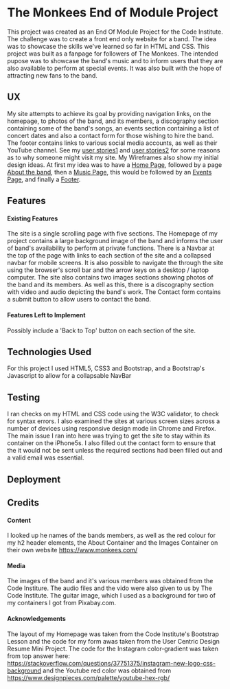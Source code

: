 # The Monkees End of Module Project
This project was created as an End Of Module Project for the Code Institute. The challenge was to create a front end only 
website for a band. The idea was to showcase the skills we've learned so far in HTML and CSS. 
This project was built as a fanpage for followers of The Monkees. The intended pupose was to showcase the band's music and to inform
users that they are also available to perform at special events. It was also built with the hope of attracting new fans to the band.
## UX
My site attempts to achieve its goal by providing navigation links, on the homepage, to photos of the band, and its members, a discography section
containing some of the band's songs, an events section containing a list of concert dates and also a contact form for those wishing to hire the band.
The footer contains links to various social media accounts, as well as their YouTube channel. See my [user stories1](/userStories/User_Stories1.jpg) and [user stories2](/userStories/User_Stories2.jpg) 
for some reasons as to why someone might visit my site. My Wireframes also show my initial design ideas. At first my idea was to have a [Home Page](/wireframes/HomePage.jpg/), followed by a page [About the band](/wireframes/About.jpg/), then a [Music Page](/wireframes/Music.jpg/), this would be followed by an [Events Page](/wireframes/Events.jpg/), and finally a [Footer](/wireframes/Footer.jpg/).

## Features
#### Existing Features
The site is a single scrolling page with five sections.
The Homepage of my project contains a large background image of the band and informs the user of band's availability to perform at private functions.
There is a Navbar at the top of the page with links to each section of the site and a collapsed navbar for mobile screens. It is also possible to navigate the through 
the site using the browser's scroll bar and the arrow keys on a desktop / laptop computer. 
The site also contains two images sections showing photos of the band and its members. As well as this, there is a discography section with video and audio depicting
the band's work. 
The Contact form contains a submit button to allow users to contact the band.
#### Features Left to Implement
Possibly include a 'Back to Top' button on each section of the site.


## Technologies Used
For this project I used HTML5, CSS3 and Bootstrap, and a Bootstrap's Javascript to allow for a collapsable NavBar 

## Testing
I ran checks on my HTML and CSS code using the W3C validator, to check for syntax errors. I also examined the sites at various screen sizes across a number of devices using responsive design mode iin Chrome and Firefox.
The main issue I ran into here was trying to get the site to stay within its container on the iPhone5s. I also filled out the contact form to ensure that the it would not be sent
unless the required sections had been filled out and a valid email was essential. 
## Deployment

## Credits
#### Content
I looked up he names of the bands members, as well as the red colour for my h2 header elements, the About Container and the Images Container
on their own website https://www.monkees.com/
#### Media
The images of the band and it's various members was obtained from the Code Institure. The audio files and the vido were also given to us by
The Code Institute. The guitar image, which I used as a background for two of my containers I got from Pixabay.com. 

#### Acknowledgements
The layout of my Homepage was taken from the Code Institute's Bootstrap Lesson and the code for my form
awas taken from the User Centric Design Resume Mini Project. 
The code for the Instagram color-gradient was taken from top answer here: https://stackoverflow.com/questions/37751375/instagram-new-logo-css-background and the Youtube 
red color was obtained from https://www.designpieces.com/palette/youtube-hex-rgb/